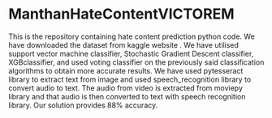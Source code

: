 # ManthanHateContentVICTOREM
This is the repository containing hate content prediction python code.
We have downloaded the dataset from kaggle website .
We have utilised support vector machine classifier, Stochastic Gradient Descent classifier, XGBclassifier, and used voting classifier on the previously said classification algorithms to obtain more accurate results.
We have used pytesseract library to extract text from image and used speech_recognition library to convert audio to text.
The audio from video is extracted from moviepy library and that audio is then converted to text with speech recognition library.
Our solution provides 88% accuracy.
